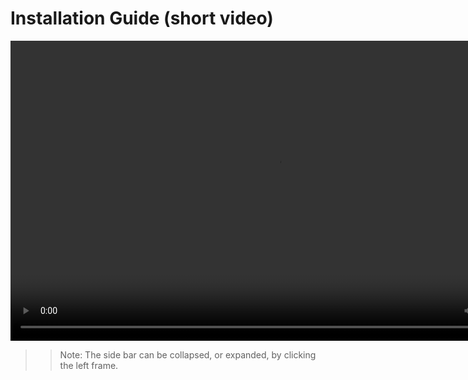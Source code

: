 # Installation Guide (short video)

<!-- The HTML tag <video> is not served well by Markdown: therefore the source has to be expressed explicitly. Compare:
![](../images/file_structure.png)
where ../images is automatically converted to ../_images -->

<video src="_static/installing.mp4" width="854" height="480" controls preload></video>

>> Note: The side bar can be collapsed, or expanded, by clicking the left frame.